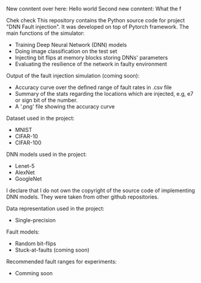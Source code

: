 New conntent over here: Hello world
Second new conntent: What the f

Chek check
This repository contains the Python source code for project "DNN Fault injection". It was developed on top of Pytorch framework.
The main functions of the simulator:
- Training Deep Neural Network (DNN) models
- Doing image classification on the test set
- Injecting bit flips at memory blocks storing DNNs' parameters
- Evaluating the resilience of the network in faulty environment

Output of the fault injection simulation (coming soon):
- Accuracy curve over the defined range of fault rates in .csv file 
- Summary of the stats regarding the locations which are injected, e.g, e7 or sign bit of the number.
- A '.png' file showing the accuracy curve 

Dataset used in the project:
- MNIST
- CIFAR-10
- CIFAR-100

DNN models used in the project:
- Lenet-5
- AlexNet
- GoogleNet

I declare that I do not own the copyright of the source code of implementing DNN models. They were taken from other github repositories.  

Data representation used in the project:
- Single-precision

Fault models:
- Random bit-flips
- Stuck-at-faults (coming soon)

Recommended fault ranges for experiments:
- Comming soon

